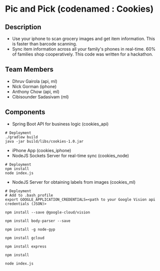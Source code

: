 # Pic and Pick (codenamed : Cookies)

## Description
* Use your iphone to scan grocery images and get item information. This is faster than barcode scanning. 
* Sync item information across all your family's phones in real-time. 60% of families shop cooperatively. This code was written for a hackathon.

## Team Members
* Dhruv Gairola (api, ml)
* Nick Gorman (iphone)
* Anthony Chow (api, ml)
* Cibisounder Sadasivam (ml)

## Components

* Spring Boot API for business logic (cookies_api)
```
# Deployment
./gradlew build
java -jar build/libs/cookies-1.0.jar
```
* iPhone App (cookies_iphone)
* NodeJS Sockets Server for real-time sync (cookies_node)
```
# Deployment
npm install
node index.js
```
* NodeJS Server for obtaining labels from images (cookies_ml)
```
# Deployment 
# Add to .bash_profile
export GOOGLE_APPLICATION_CREDENTIALS=<path to your Google Vision api credentials (JSON)>

npm install --save @google-cloud/vision

npm install body-parser --save

npm install -g node-gyp

npm install gcloud

npm install express

npm install

node index.js
```
